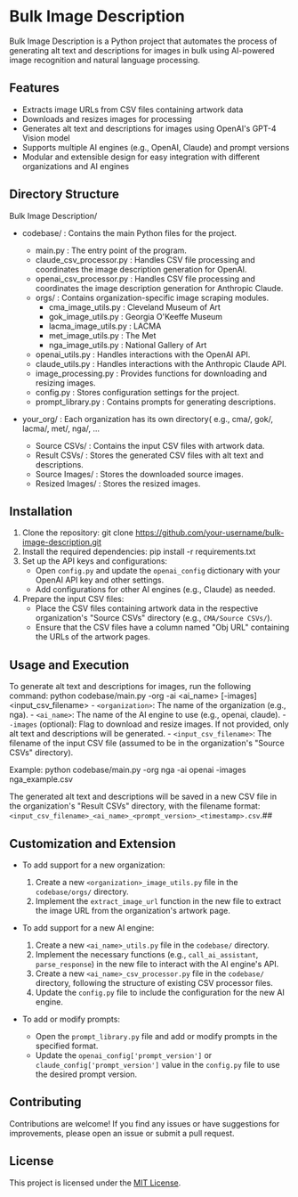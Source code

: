 # Bulk Image Description

Bulk Image Description is a Python project that automates the process of generating alt text and descriptions for images in bulk using AI-powered image recognition and natural language processing.

## Features

- Extracts image URLs from CSV files containing artwork data
- Downloads and resizes images for processing
- Generates alt text and descriptions for images using OpenAI's GPT-4 Vision model
- Supports multiple AI engines (e.g., OpenAI, Claude) and prompt versions
- Modular and extensible design for easy integration with different organizations and AI engines

## Directory Structure

Bulk Image Description/
- codebase/ : Contains the main Python files for the project.
	- main.py : The entry point of the program.
	- claude_csv_processor.py : Handles CSV file processing and coordinates the image description generation for OpenAI.
	- openai_csv_processor.py : Handles CSV file processing and coordinates the image description generation for Anthropic Claude.
	- orgs/ : Contains organization-specific image scraping modules.
		- cma_image_utils.py : Cleveland Museum of Art
		- gok_image_utils.py : Georgia O'Keeffe Museum
		- lacma_image_utils.py : LACMA
		- met_image_utils.py : The Met
		- nga_image_utils.py : National Gallery of Art
	- openai_utils.py : Handles interactions with the OpenAI API.
	- claude_utils.py : Handles interactions with the Anthropic Claude API.
	- image_processing.py : Provides functions for downloading and resizing images.
	- config.py : Stores configuration settings for the project.
	- prompt_library.py : Contains prompts for generating descriptions.

- your_org/ : Each organization has its own directory( e.g., cma/, gok/, lacma/, met/, nga/, ...
	- Source CSVs/ : Contains the input CSV files with artwork data.
	- Result CSVs/ : Stores the generated CSV files with alt text and descriptions.
	- Source Images/ : Stores the downloaded source images.
	- Resized Images/ : Stores the resized images.

## Installation

1. Clone the repository:
	git clone https://github.com/your-username/bulk-image-description.git
2. Install the required dependencies:
	pip install -r requirements.txt
3. Set up the API keys and configurations:
	- Open `config.py` and update the `openai_config` dictionary with your OpenAI API key and other settings.
	- Add configurations for other AI engines (e.g., Claude) as needed.
4. Prepare the input CSV files:
	- Place the CSV files containing artwork data in the respective organization's "Source CSVs" directory (e.g., `CMA/Source CSVs/`).
	- Ensure that the CSV files have a column named "Obj URL" containing the URLs of the artwork pages.

## Usage and Execution
To generate alt text and descriptions for images, run the following command:
python codebase/main.py -org <organization> -ai <ai_name> [-images] <input_csv_filename>
	- `<organization>`: The name of the organization (e.g., nga).
	- `<ai_name>`: The name of the AI engine to use (e.g., openai, claude).
	- `-images` (optional): Flag to download and resize images. If not provided, only alt text and descriptions will be generated.
	- `<input_csv_filename>`: The filename of the input CSV file (assumed to be in the organization's "Source CSVs" directory).

Example:
python codebase/main.py -org nga -ai openai -images nga_example.csv

The generated alt text and descriptions will be saved in a new CSV file in the organization's "Result CSVs" directory, with the filename format: `<input_csv_filename>_<ai_name>_<prompt_version>_<timestamp>.csv`.## 

## Customization and Extension
- To add support for a new organization:
  1. Create a new `<organization>_image_utils.py` file in the `codebase/orgs/` directory.
  2. Implement the `extract_image_url` function in the new file to extract the image URL from the organization's artwork page.

- To add support for a new AI engine:
  1. Create a new `<ai_name>_utils.py` file in the `codebase/` directory.
  2. Implement the necessary functions (e.g., `call_ai_assistant`, `parse_response`) in the new file to interact with the AI engine's API.
  3. Create a new `<ai_name>_csv_processor.py` file in the `codebase/` directory, following the structure of existing CSV processor files.
  4. Update the `config.py` file to include the configuration for the new AI engine.

- To add or modify prompts:
  - Open the `prompt_library.py` file and add or modify prompts in the specified format.
  - Update the `openai_config['prompt_version']` or `claude_config['prompt_version']` value in the `config.py` file to use the desired prompt version.
  
## Contributing

Contributions are welcome! If you find any issues or have suggestions for improvements, please open an issue or submit a pull request.

## License

This project is licensed under the [MIT License](LICENSE).